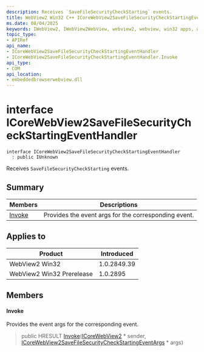 ```yaml
---
description: Receives `SaveFileSecurityCheckStarting` events.
title: WebView2 Win32 C++ ICoreWebView2SaveFileSecurityCheckStartingEventHandler
ms.date: 08/04/2025
keywords: IWebView2, IWebView2WebView, webview2, webview, win32 apps, win32, edge, ICoreWebView2, ICoreWebView2Controller, browser control, edge html, ICoreWebView2SaveFileSecurityCheckStartingEventHandler
topic_type: 
- APIRef
api_name:
- ICoreWebView2SaveFileSecurityCheckStartingEventHandler
- ICoreWebView2SaveFileSecurityCheckStartingEventHandler.Invoke
api_type:
- COM
api_location:
- embeddedbrowserwebview.dll
---
```


# interface ICoreWebView2SaveFileSecurityCheckStartingEventHandler

```
interface ICoreWebView2SaveFileSecurityCheckStartingEventHandler
  : public IUnknown
```

Receives `SaveFileSecurityCheckStarting` events.

## Summary

 Members                        | Descriptions
--------------------------------|---------------------------------------------
[Invoke](#invoke) | Provides the event args for the corresponding event.

## Applies to

Product                         | Introduced
--------------------------------|---------------------------------------------
WebView2 Win32            |    1.0.2849.39
WebView2 Win32 Prerelease |    1.0.2895

## Members

#### Invoke

Provides the event args for the corresponding event.

> public HRESULT [Invoke](#invoke)([ICoreWebView2](icorewebview2.md#icorewebview2) * sender, [ICoreWebView2SaveFileSecurityCheckStartingEventArgs](icorewebview2savefilesecuritycheckstartingeventargs.md#icorewebview2savefilesecuritycheckstartingeventargs) * args)

